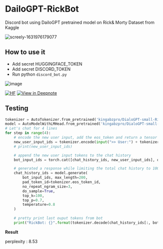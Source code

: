 # DailoGPT-RickBot
Discord bot using DailoGPT pretrained model on Rick& Morty Dataset from Kaggle

![screely-1631976179077](https://user-images.githubusercontent.com/36753484/133892671-380d2d65-e1e7-4f1b-94fd-a07579cf9ea8.png)

## How to use it

- Add secret HUGGINGFACE_TOKEN
- Add secret DISCORD_TOKEN
- Run python `discord_bot.py`


![image](https://user-images.githubusercontent.com/36753484/131178260-87aa3b75-e38b-49dd-9e2a-0f6500ded929.png)


[![HF](https://img.shields.io/badge/huggingface-DialoGPT_small_Rick_Bot-ffbf00?logo=HF&style=for-the-badge)](https://huggingface.co/kingabzpro/DialoGPT-small-Rick-Bot) [![View in Deepnote](https://deepnote.com/static/buttons/view-in-deepnote.svg)](https://deepnote.com/viewer/github/kingabzpro/DailoGPT-RickBot/blob/main/Training%20Model.ipynb)

## Testing

```python
tokenizer = AutoTokenizer.from_pretrained('kingabzpro/DialoGPT-small-Rick-Bot')
model = AutoModelWithLMHead.from_pretrained('kingabzpro/DialoGPT-small-Rick-Bot')
# Let's chat for 4 lines
for step in range(4):
    # encode the new user input, add the eos_token and return a tensor in Pytorch
    new_user_input_ids = tokenizer.encode(input(">> User:") + tokenizer.eos_token, return_tensors='pt')
    # print(new_user_input_ids)

    # append the new user input tokens to the chat history
    bot_input_ids = torch.cat([chat_history_ids, new_user_input_ids], dim=-1) if step > 0 else new_user_input_ids

    # generated a response while limiting the total chat history to 1000 tokens, 
    chat_history_ids = model.generate(
        bot_input_ids, max_length=200,
        pad_token_id=tokenizer.eos_token_id,  
        no_repeat_ngram_size=3,       
        do_sample=True, 
        top_k=100, 
        top_p=0.7,
        temperature=0.8
    )
    
    # pretty print last ouput tokens from bot
    print("RickBot: {}".format(tokenizer.decode(chat_history_ids[:, bot_input_ids.shape[-1]:][0], skip_special_tokens=True)))
```

**Result**

 perplexity : 8.53

